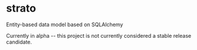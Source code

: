 strato
======

Entity-based data model based on SQLAlchemy

Currently in alpha -- this project is not currently considered a stable release candidate.
